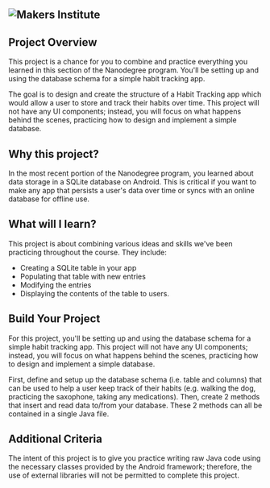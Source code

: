![Makers Institute](../images/logo-makersinstitute.png)
-

## Project Overview
This project is a chance for you to combine and practice everything you learned in this section of the Nanodegree program. You'll be setting up and using the database schema for a simple habit tracking app.

The goal is to design and create the structure of a Habit Tracking app which would allow a user to store and track their habits over time. This project will not have any UI components; instead, you will focus on what happens behind the scenes, practicing how to design and implement a simple database.

## Why this project?
In the most recent portion of the Nanodegree program, you learned about data storage in a SQLite database on Android. This is critical if you want to make any app that persists a user's data over time or syncs with an online database for offline use.

## What will I learn?
This project is about combining various ideas and skills we've been practicing throughout the course. They include:

- Creating a SQLite table in your app
- Populating that table with new entries
- Modifying the entries
- Displaying the contents of the table to users.

## Build Your Project
For this project, you'll be setting up and using the database schema for a simple habit tracking app. This project will not have any UI components; instead, you will focus on what happens behind the scenes, practicing how to design and implement a simple database.

First, define and setup up the database schema (i.e. table and columns) that can be used to help a user keep track of their habits (e.g. walking the dog, practicing the saxophone, taking any medications). Then, create 2 methods that insert and read data to/from your database. These 2 methods can all be contained in a single Java file.

## Additional Criteria
The intent of this project is to give you practice writing raw Java code using the necessary classes provided by the Android framework; therefore, the use of external libraries will not be permitted to complete this project.